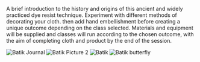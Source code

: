 A brief introduction to the history and origins of this ancient and widely practiced dye resist technique.  Experiment with different methods of decorating your cloth. then add hand embellishment before creating a unique outcome depending on the class selected.
Materials and equipment will be supplied and classes will run according to the chosen outcome, with the aim of completing cloth and product by the end of the session.

![Batik Journal](http://textilesatthestablehouse.co.uk/assets/BatikJournal.jpg)
![Batik Picture 2](http://textilesatthestablehouse.co.uk/assets/BatikPicture2.jpg)
![Batik](http://textilesatthestablehouse.co.uk/assets/Batik.jpg)
![Batik butterfly](http://textilesatthestablehouse.co.uk/assets/Butterfly2.jpg)
